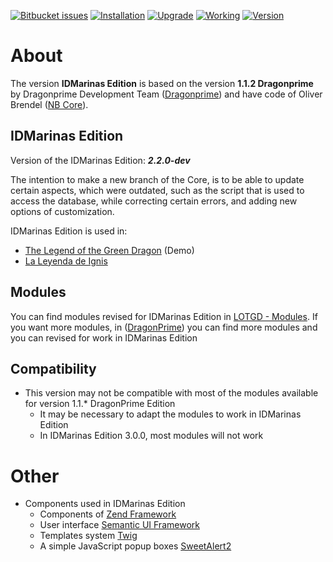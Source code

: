 [![Bitbucket issues](https://img.shields.io/bitbucket/issues/idmarinas/lotgd-game.svg?maxAge=2592000)]()
[![Installation](https://img.shields.io/badge/install-success-orange.svg?maxAge=2592000)]()
[![Upgrade](https://img.shields.io/badge/upgrade-success-orange.svg?maxAge=2592000)]()
[![Working](https://img.shields.io/badge/working-succes-orange.svg?maxAge=2592000)]()
[![Version](https://img.shields.io/badge/version-2.2.0--dev-orange.svg?maxAge=2592000)]()

# About

The version **IDMarinas Edition** is based on the version **1.1.2 Dragonprime** by Dragonprime Development Team ([Dragonprime](http://dragonprime.net)) and have code of Oliver Brendel ([NB Core](http://nb-core.org)).


## IDMarinas Edition

Version of the IDMarinas Edition: ***2.2.0-dev***

The intention to make a new branch of the Core, is to be able to update certain aspects, which were outdated, such as the script that is used to access the database, while correcting certain errors, and adding new options of customization.

IDMarinas Edition is used in:

* [The Legend of the Green Dragon](http://lotgd.infommo.es) (Demo)
* [La Leyenda de Ignis](http://dragonverde.infommo.es)


## Modules
You can find modules revised for IDMarinas Edition in [LOTGD - Modules](https://idmarinas@bitbucket.org/idmarinas/lotgd-modules.git).
If you want more modules, in ([DragonPrime](http://dragonprime.net)) you can find more modules and you can revised for work in IDMarinas Edition


## Compatibility
* This version may not be compatible with most of the modules available for version 1.1.* DragonPrime Edition
    * It may be necessary to adapt the modules to work in IDMarinas Edition
	* In IDMarinas Edition 3.0.0, most modules will not work

# Other
* Components used in IDMarinas Edition
    * Components of [Zend Framework](https://zendframework.github.io)
    * User interface [Semantic UI Framework](http://semantic-ui.com/)
    * Templates system [Twig](http://twig.sensiolabs.org)
    * A simple JavaScript popup boxes [SweetAlert2](https://limonte.github.io/sweetalert2/)
